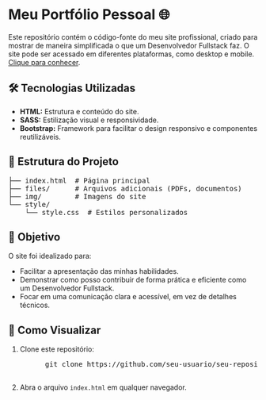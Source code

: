 <h1>Meu Portfólio Pessoal 🌐</h1>
<p>
  Este repositório contém o código-fonte do meu site profissional, criado para mostrar de maneira simplificada o que um Desenvolvedor Fullstack faz.  
  O site pode ser acessado em diferentes plataformas, como desktop e mobile.  
  <a href="https://devcauaraphael.github.io/Site_Portfolio/" target="_blank">Clique para conhecer</a>.
</p>

<h2>🛠️ Tecnologias Utilizadas</h2>
<ul>
  <li><b>HTML:</b> Estrutura e conteúdo do site.</li>
  <li><b>SASS:</b> Estilização visual e responsividade.</li>
  <li><b>Bootstrap:</b> Framework para facilitar o design responsivo e componentes reutilizáveis.</li>
</ul>

<h2>📁 Estrutura do Projeto</h2>
<pre>
├── index.html  # Página principal
├── files/      # Arquivos adicionais (PDFs, documentos)
├── img/        # Imagens do site
└── style/
    └── style.css  # Estilos personalizados
</pre>

<h2>🌟 Objetivo</h2>
<p>O site foi idealizado para:</p>
<ul>
  <li>Facilitar a apresentação das minhas habilidades.</li>
  <li>Demonstrar como posso contribuir de forma prática e eficiente como um Desenvolvedor Fullstack.</li>
  <li>Focar em uma comunicação clara e acessível, em vez de detalhes técnicos.</li>
</ul>

<h2>🚀 Como Visualizar</h2>
<ol>
  <li>Clone este repositório:
    <pre>
      git clone https://github.com/seu-usuario/seu-repositorio.git
    </pre>
  </li>
  <li>Abra o arquivo <code>index.html</code> em qualquer navegador.</li>
</ol>
